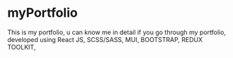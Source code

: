 # myPortfolio
This is my portfolio, u can know me in detail if you go through my portfolio, developed using React JS, SCSS/SASS, MUI, BOOTSTRAP, REDUX TOOLKIT, 
